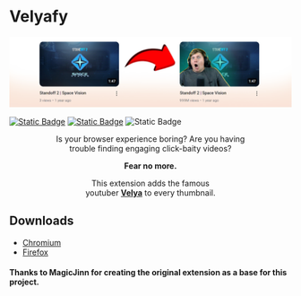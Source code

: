 # Velyafy
<p align="center">
    
![GitHub Cover](https://raw.githubusercontent.com/Wanja01YT/velyafy/main/github-banner.png)
    
</p>

[![Static Badge](https://img.shields.io/badge/chromium-1.0-blue?logo=GoogleChrome)](https://github.com/Wanja01YT/velyafy/releases/download/release/Chromium.zip)
[![Static Badge](https://img.shields.io/badge/firefox-1.0-orange?logo=Firefox)](https://github.com/Wanja01YT/velyafy/releases/download/release/Firefox.zip)
![Static Badge](https://img.shields.io/badge/license-GPL_3.0-lightgrey)

<div align = center>
Is your browser experience boring? Are you having<br>
trouble finding engaging click-baity videos?

**Fear no more.**

This extension adds the famous  
youtuber [**Velya**](https://www.youtube.com/@velya) to every thumbnail.
</div>

## Downloads

- [Chromium](https://github.com/Wanja01YT/velyafy/releases/download/release/Chromium.zip)
- [Firefox](https://github.com/Wanja01YT/velyafy/releases/download/release/Firefox.zip)


#### Thanks to MagicJinn for creating the original extension as a base for this project.
